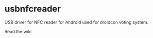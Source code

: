 usbnfcreader
============

USB driver for NFC reader for Android used for droidcon voting system.

Read the wiki
